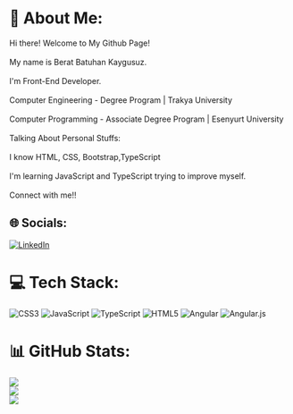 # 💫 About Me:
Hi there! Welcome to My Github Page!<br><br>My name is Berat Batuhan Kaygusuz.<br><br>I'm Front-End Developer.<br><br>Computer Engineering - Degree Program | Trakya University<br><br>Computer Programming - Associate Degree Program | Esenyurt University<br><br>Talking About Personal Stuffs:<br><br>I know HTML, CSS, Bootstrap,TypeScript<br><br>I'm learning JavaScript and TypeScript trying to improve myself.<br><br>Connect with me!!


## 🌐 Socials:
[![LinkedIn](https://img.shields.io/badge/LinkedIn-%230077B5.svg?logo=linkedin&logoColor=white)](https://linkedin.com/in/https://www.linkedin.com/in/beratbatuhankaygusuz/) 

# 💻 Tech Stack:
![CSS3](https://img.shields.io/badge/css3-%231572B6.svg?style=for-the-badge&logo=css3&logoColor=white) ![JavaScript](https://img.shields.io/badge/javascript-%23323330.svg?style=for-the-badge&logo=javascript&logoColor=%23F7DF1E) ![TypeScript](https://img.shields.io/badge/typescript-%23007ACC.svg?style=for-the-badge&logo=typescript&logoColor=white) ![HTML5](https://img.shields.io/badge/html5-%23E34F26.svg?style=for-the-badge&logo=html5&logoColor=white) ![Angular](https://img.shields.io/badge/angular-%23DD0031.svg?style=for-the-badge&logo=angular&logoColor=white) ![Angular.js](https://img.shields.io/badge/angular.js-%23E23237.svg?style=for-the-badge&logo=angularjs&logoColor=white)
# 📊 GitHub Stats:
![](https://github-readme-stats.vercel.app/api?username=batuhanKaygusuz&theme=dark&hide_border=false&include_all_commits=false&count_private=false)<br/>
![](https://github-readme-streak-stats.herokuapp.com/?user=batuhanKaygusuz&theme=dark&hide_border=false)<br/>
![](https://github-readme-stats.vercel.app/api/top-langs/?username=batuhanKaygusuz&theme=dark&hide_border=false&include_all_commits=false&count_private=false&layout=compact)

<!-- Proudly created with GPRM ( https://gprm.itsvg.in ) -->
